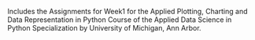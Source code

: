 
Includes the Assignments for Week1 for the Applied Plotting, Charting and Data Representation in Python Course of the Applied Data Science in Python Specialization by University of Michigan, Ann Arbor.
